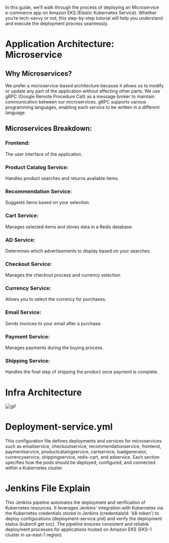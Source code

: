 In this guide, we’ll walk through the process of deploying an Microservice e-commerce app on Amazon EKS (Elastic Kubernetes Service). Whether you’re tech-savvy or not, this step-by-step tutorial will help you understand and execute the deployment process seamlessly.

# Application Architecture: Microservice
## Why Microservices?
We prefer a microservice-based architecture because it allows us to modify or update any part of the application without affecting other parts.
We use gRPC (Google Remote Procedure Call) as a message broker to maintain communication between our microservices. gRPC supports various programming languages, enabling each service to be written in a different language.

## Microservices Breakdown:
### Frontend: 
The user interface of the application.
### Product Catalog Service: 
Handles product searches and returns available items.
### Recommendation Service: 
Suggests items based on your selection.
### Cart Service: 
Manages selected items and stores data in a Redis database.
### AD Service: 
Determines which advertisements to display based on your searches.
### Checkout Service: 
Manages the checkout process and currency selection.
### Currency Service: 
Allows you to select the currency for purchases.
### Email Service: 
Sends invoices to your email after a purchase.
### Payment Service: 
Manages payments during the buying process.
### Shipping Service: 
Handles the final step of shipping the product once payment is complete.

# Infra Architecture
![gif](.infra/ArchitectureDiagram.gif)

# Deployment-service.yml

This configuration file defines deployments and services for microservices such as emailservice, checkoutservice, recommendationservice, frontend, paymentservice, productcatalogservice, cartservice, loadgenerator, currencyservice, shippingservice, redis-cart, and adservice. Each section specifies how the pods should be deployed, configured, and connected within a Kubernetes cluster.

# Jenkins File Explain

This Jenkins pipeline automates the deployment and verification of Kubernetes resources. It leverages Jenkins' integration with Kubernetes via the Kubernetes credentials stored in Jenkins (credentialsId: 'k8-token') to deploy configurations (deployment-service.yml) and verify the deployment status (kubectl get svc). The pipeline ensures consistent and reliable deployment processes for applications hosted on Amazon EKS (EKS-1 cluster in us-east-1 region).